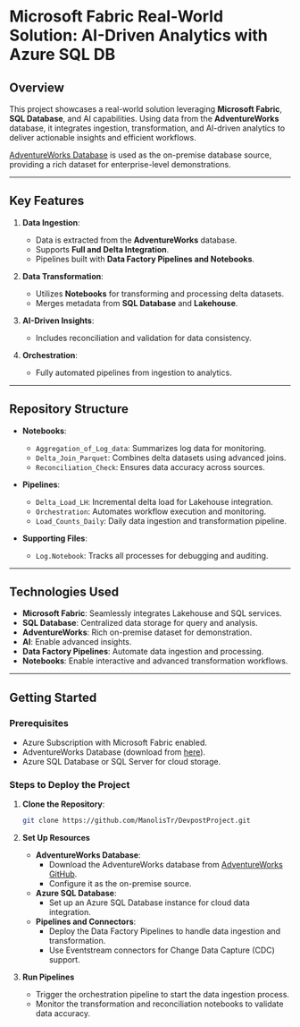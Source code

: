 # Microsoft Fabric Real-World Solution: AI-Driven Analytics with Azure SQL DB

## Overview

This project showcases a real-world solution leveraging **Microsoft Fabric**, **SQL Database**, and AI capabilities. Using data from the **AdventureWorks** database, it integrates ingestion, transformation, and AI-driven analytics to deliver actionable insights and efficient workflows.

[AdventureWorks Database](https://github.com/Microsoft/sql-server-samples/tree/master/samples/databases/adventure-works) is used as the on-premise database source, providing a rich dataset for enterprise-level demonstrations.

---

## Key Features

1. **Data Ingestion**:
   - Data is extracted from the **AdventureWorks** database.
   - Supports **Full and Delta Integration**.
   - Pipelines built with  **Data Factory Pipelines and Notebooks**.

2. **Data Transformation**:
   - Utilizes **Notebooks** for transforming and processing delta datasets.
   - Merges metadata from **SQL Database** and **Lakehouse**.

3. **AI-Driven Insights**:
   - Includes reconciliation and validation for data consistency.

4. **Orchestration**:
   - Fully automated pipelines from ingestion to analytics.

---

## Repository Structure

- **Notebooks**:
  - `Aggregation_of_Log_data`: Summarizes log data for monitoring.
  - `Delta_Join_Parquet`: Combines delta datasets using advanced joins.
  - `Reconciliation_Check`: Ensures data accuracy across sources.

- **Pipelines**:
  - `Delta_Load_LH`: Incremental delta load for Lakehouse integration.
  - `Orchestration`: Automates workflow execution and monitoring.
  - `Load_Counts_Daily`: Daily data ingestion and transformation pipeline.

- **Supporting Files**:
  - `Log.Notebook`: Tracks all processes for debugging and auditing.

---

## Technologies Used

- **Microsoft Fabric**: Seamlessly integrates Lakehouse and SQL services.
- **SQL Database**: Centralized data storage for query and analysis.
- **AdventureWorks**: Rich on-premise dataset for demonstration.
- **AI**: Enable advanced insights.
- **Data Factory Pipelines**: Automate data ingestion and processing.
- **Notebooks**: Enable interactive and advanced transformation workflows.

---

## Getting Started

### Prerequisites

- Azure Subscription with Microsoft Fabric enabled.
- AdventureWorks Database (download from [here](https://github.com/Microsoft/sql-server-samples/tree/master/samples/databases/adventure-works)).
- Azure SQL Database or SQL Server for cloud storage.

### Steps to Deploy the Project

1. **Clone the Repository**:
   ```bash
   git clone https://github.com/ManolisTr/DevpostProject.git
   ```

2. **Set Up Resources**
   - **AdventureWorks Database**:
     - Download the AdventureWorks database from [AdventureWorks GitHub](https://github.com/Microsoft/sql-server-samples/tree/master/samples/databases/adventure-works).
     - Configure it as the on-premise source.
   - **Azure SQL Database**:
     - Set up an Azure SQL Database instance for cloud data integration.
   - **Pipelines and Connectors**:
     - Deploy the Data Factory Pipelines to handle data ingestion and transformation.
     - Use Eventstream connectors for Change Data Capture (CDC) support.

3. **Run Pipelines**
   - Trigger the orchestration pipeline to start the data ingestion process.
   - Monitor the transformation and reconciliation notebooks to validate data accuracy.

   
